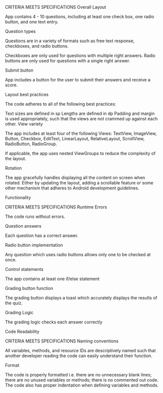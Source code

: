 CRITERIA
MEETS SPECIFICATIONS
Overall Layout

App contains 4 - 10 questions, including at least one check box, one radio button, and one text entry.

Question types

Questions are in a variety of formats such as free text response, checkboxes, and radio buttons.

Checkboxes are only used for questions with multiple right answers. Radio buttons are only used for questions with a single right answer.

Submit button

App includes a button for the user to submit their answers and receive a score.

Layout best practices

The code adheres to all of the following best practices:

Text sizes are defined in sp
Lengths are defined in dp
Padding and margin is used appropriately, such that the views are not crammed up against each other.
View variety

The app includes at least four of the following Views: TextView, ImageView, Button, Checkbox, EditText, LinearLayout, RelativeLayout, ScrollView, RadioButton, RadioGroup.

If applicable, the app uses nested ViewGroups to reduce the complexity of the layout.

Rotation

The app gracefully handles displaying all the content on screen when rotated. Either by updating the layout, adding a scrollable feature or some other mechanism that adheres to Android development guidelines.

Functionality

CRITERIA
MEETS SPECIFICATIONS
Runtime Errors

The code runs without errors.

Question answers

Each question has a correct answer.

Radio button implementation

Any question which uses radio buttons allows only one to be checked at once.

Control statements

The app contains at least one if/else statement

Grading button function

The grading button displays a toast which accurately displays the results of the quiz.

Grading Logic

The grading logic checks each answer correctly

Code Readability

CRITERIA
MEETS SPECIFICATIONS
Naming conventions

All variables, methods, and resource IDs are descriptively named such that another developer reading the code can easily understand their function.

Format

The code is properly formatted i.e. there are no unnecessary blank lines; there are no unused variables or methods; there is no commented out code.
The code also has proper indentation when defining variables and methods.